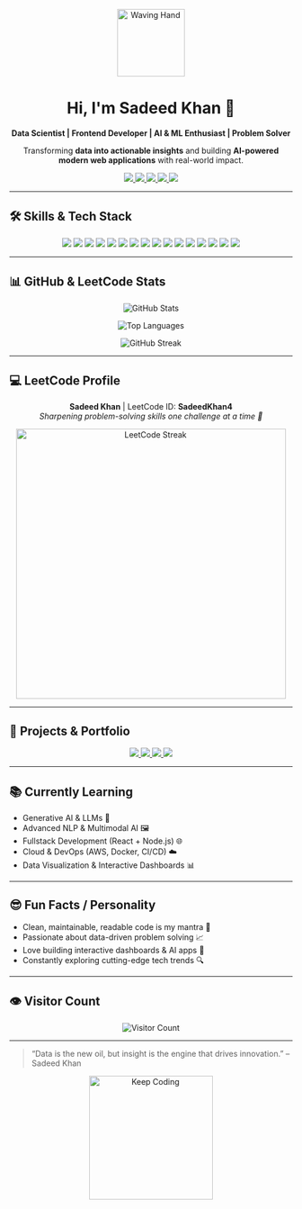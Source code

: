 <!--
  GitHub Profile README for Sadeed Khan
  THE ULTIMATE DREAM PROFILE – fully interactive, recruiter-friendly, visually stunning
-->

<p align="center">
  <img src="https://media.giphy.com/media/hvRJCLFzcasrR4ia7z/giphy.gif" width="120px" alt="Waving Hand"/>
</p>

<h1 align="center">
  Hi, I'm <b>Sadeed Khan</b> 👋
</h1>

<p align="center">
  <strong>Data Scientist | Frontend Developer | AI & ML Enthusiast | Problem Solver</strong>
</p>

<p align="center">
  Transforming <strong>data into actionable insights</strong> and building <strong>AI-powered modern web applications</strong> with real-world impact.
</p>

<p align="center">
  <a href="https://linkedin.com/in/sadeed-khan29" target="_blank">
    <img src="https://img.shields.io/badge/LinkedIn-0A66C2?style=for-the-badge&logo=linkedin&logoColor=white"/>
  </a>
  <a href="https://x.com/SadeedKhan42070" target="_blank">
    <img src="https://img.shields.io/badge/Twitter-1DA1F2?style=for-the-badge&logo=twitter&logoColor=white"/>
  </a>
  <a href="https://www.instagram.com/yooo_sadeed" target="_blank">
    <img src="https://img.shields.io/badge/Instagram-E4405F?style=for-the-badge&logo=instagram&logoColor=white"/>
  </a>
  <a href="https://leetcode.com/SadeedKhan4/" target="_blank">
    <img src="https://img.shields.io/badge/LeetCode-FFA116?style=for-the-badge&logo=leetcode&logoColor=black"/>
  </a>
  <a href="https://github.com/MD-SadeedKhan" target="_blank">
    <img src="https://img.shields.io/badge/GitHub-181717?style=for-the-badge&logo=github&logoColor=white"/>
  </a>
</p>

---

## 🛠️ Skills & Tech Stack

<p align="center">
  <img src="https://img.shields.io/badge/Python-3776AB?style=for-the-badge&logo=python&logoColor=white"/>
  <img src="https://img.shields.io/badge/R-276DC3?style=for-the-badge&logo=r&logoColor=white"/>
  <img src="https://img.shields.io/badge/SQL-4479A1?style=for-the-badge&logo=mysql&logoColor=white"/>
  <img src="https://img.shields.io/badge/Java-F7DF1E?style=for-the-badge&logo=openjdk&logoColor=white"/>
  <img src="https://img.shields.io/badge/JavaScript-F7DF1E?style=for-the-badge&logo=javascript&logoColor=black"/>
  <img src="https://img.shields.io/badge/HTML-E34F26?style=for-the-badge&logo=html5&logoColor=white"/>
  <img src="https://img.shields.io/badge/CSS-1572B6?style=for-the-badge&logo=css3&logoColor=white"/>
  <img src="https://img.shields.io/badge/React-61DAFB?style=for-the-badge&logo=react&logoColor=black"/>
  <img src="https://img.shields.io/badge/PyTorch-EE4C2C?style=for-the-badge&logo=pytorch&logoColor=white"/>
  <img src="https://img.shields.io/badge/TensorFlow-FF6F00?style=for-the-badge&logo=tensorflow&logoColor=white"/>
  <img src="https://img.shields.io/badge/NLP-6F42C1?style=for-the-badge&logo=python&logoColor=white"/>
  <img src="https://img.shields.io/badge/Computer%20Vision-4285F4?style=for-the-badge&logo=opencv&logoColor=white"/>
  <img src="https://img.shields.io/badge/Power%20BI-F2C811?style=for-the-badge&logo=microsoftpowerbi&logoColor=black"/>
  <img src="https://img.shields.io/badge/Docker-2496ED?style=for-the-badge&logo=docker&logoColor=white"/>
  <img src="https://img.shields.io/badge/AWS-FF9900?style=for-the-badge&logo=amazonaws&logoColor=white"/>
  <img src="https://img.shields.io/badge/CI/CD-4B0082?style=for-the-badge&logo=gitlab&logoColor=white"/>
</p>

---

## 📊 GitHub & LeetCode Stats

<p align="center">
  <img src="https://github-readme-stats.vercel.app/api?username=MD-SadeedKhan&show_icons=true&count_private=true&theme=radical&hide_border=true" alt="GitHub Stats"/>
</p>

<p align="center">
  <img src="https://github-readme-stats.vercel.app/api/top-langs/?username=MD-SadeedKhan&layout=compact&theme=radical&hide_border=true" alt="Top Languages"/>
</p>

<p align="center">
  <img src="https://github-readme-streak-stats.herokuapp.com/?user=MD-SadeedKhan&theme=radical" alt="GitHub Streak"/>
</p>

---

## 💻 LeetCode Profile

<p align="center">
  <strong>Sadeed Khan</strong> | LeetCode ID: <strong>SadeedKhan4</strong><br>
  <em>Sharpening problem-solving skills one challenge at a time 🧩</em>
</p>

<p align="center">
  <img src="https://leetcard.jacoblin.cool/SadeedKhan4?theme=radical&font=UbuntuMono" alt="LeetCode Streak" width="480"/>
</p>


---

## 🚀 Projects & Portfolio

<div align="center">

<a href="https://github.com/MD-SadeedKhan/AI-POWERED-RESUME-ANALYZER" target="_blank">
  <img src="https://img.shields.io/badge/Resume%20Analyzer-Python%20%7C%20PyTorch%20%7C%20FAISS-blue?style=for-the-badge&logo=python&logoColor=white"/>
</a>
<a href="https://healora.vercel.app" target="_blank">
  <img src="https://img.shields.io/badge/Healora-Node.js%20%7C%20React%20%7C%20MongoDB-green?style=for-the-badge&logo=node.js&logoColor=white"/>
</a>
<a href="https://github.com/MD-SadeedKhan/AI-Inventory-Optimizer" target="_blank">
  <img src="https://img.shields.io/badge/Inventory%20Optimizer-Python%20%7C%20Prophet%20%7C%20RandomForest-orange?style=for-the-badge&logo=python&logoColor=white"/>
</a>
<a href="https://github.com/MD-SadeedKhan/Amazon-Retail-Analytics-Dashboard" target="_blank">
  <img src="https://img.shields.io/badge/Amazon%20Dashboard-Python%20%7C%20SQL%20%7C%20PowerBI-red?style=for-the-badge&logo=powerbi&logoColor=white"/>
</a>

</div>

---

## 📚 Currently Learning

- Generative AI & LLMs 🤖  
- Advanced NLP & Multimodal AI 🖼️  
- Fullstack Development (React + Node.js) 🌐  
- Cloud & DevOps (AWS, Docker, CI/CD) ☁️  
- Data Visualization & Interactive Dashboards 📊  

---

## 😎 Fun Facts / Personality

- Clean, maintainable, readable code is my mantra 🧹  
- Passionate about data-driven problem solving 📈  
- Love building interactive dashboards & AI apps 🚀  
- Constantly exploring cutting-edge tech trends 🔍  

---

## 👁️ Visitor Count

<p align="center">
  <img src="https://komarev.com/ghpvc/?username=MD-SadeedKhan&style=flat-square&color=blue" alt="Visitor Count"/>
</p>

---

> “Data is the new oil, but insight is the engine that drives innovation.” – Sadeed Khan  

<p align="center">
  <img src="https://media.giphy.com/media/3o7abKhOpu0NwenH3O/giphy.gif" width="220" alt="Keep Coding"/>
</p>
